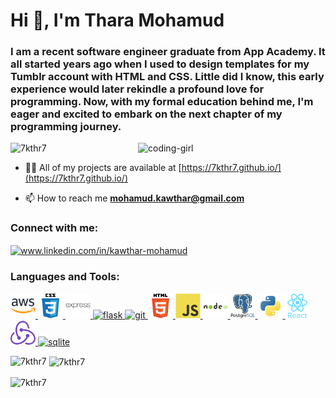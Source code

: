 <h1 align="start">Hi 👋, I'm Thara Mohamud</h1>
<h3 align="start">I am a recent software engineer graduate from App Academy. It all started years ago when I used to design templates for my Tumblr account with HTML and CSS. Little did I know, this early experience would later rekindle a profound love for programming. Now, with my formal education behind me, I'm eager and excited to embark on the next chapter of my programming journey.</h3>
<img align="right" alt="coding-girl" width="300" src="https://helios-i.mashable.com/imagery/articles/01cgjb7zgsU4HsGoyjomvUp/hero-image.fill.size_1200x1200.v1644877963.png">

<p align="left"> <img src="https://komarev.com/ghpvc/?username=7kthr7&label=Profile%20views&color=0e75b6&style=flat" alt="7kthr7" /> </p>

- 👨‍💻 All of my projects are available at [https://7kthr7.github.io/](https://7kthr7.github.io/)

- 📫 How to reach me **mohamud.kawthar@gmail.com**

<h3 align="left">Connect with me:</h3>
<p align="left">
<a href="https://linkedin.com/in/www.linkedin.com/in/kawthar-mohamud" target="blank"><img align="center" src="https://raw.githubusercontent.com/rahuldkjain/github-profile-readme-generator/master/src/images/icons/Social/linked-in-alt.svg" alt="www.linkedin.com/in/kawthar-mohamud" height="30" width="40" /></a>
</p>

<h3 align="left">Languages and Tools:</h3>
<p align="left"> <a href="https://upload.wikimedia.org/wikipedia/commons/thumb/5/5c/AWS_Simple_Icons_AWS_Cloud.svg/2560px-AWS_Simple_Icons_AWS_Cloud.svg.png" target="_blank" rel="noreferrer"> <img src="https://raw.githubusercontent.com/devicons/devicon/master/icons/amazonwebservices/amazonwebservices-original-wordmark.svg" alt="aws" width="40" height="40"/> </a> <a href="https://www.w3schools.com/css/" target="_blank" rel="noreferrer"> <img src="https://raw.githubusercontent.com/devicons/devicon/master/icons/css3/css3-original-wordmark.svg" alt="css3" width="40" height="40"/> </a> <a href="https://expressjs.com" target="_blank" rel="noreferrer"> <img src="https://raw.githubusercontent.com/devicons/devicon/master/icons/express/express-original-wordmark.svg" alt="express" width="40" height="40"/> </a> <a href="https://flask.palletsprojects.com/" target="_blank" rel="noreferrer"> <img src="https://e7.pngegg.com/pngimages/166/342/png-clipart-flask-python-bottle-web-framework-web-application-flask-white-monochrome.png" alt="flask" width="40" height="40"/> </a> <a href="https://git-scm.com/" target="_blank" rel="noreferrer"> <img src="https://www.vectorlogo.zone/logos/git-scm/git-scm-icon.svg" alt="git" width="40" height="40"/> </a> <a href="https://www.w3.org/html/" target="_blank" rel="noreferrer"> <img src="https://raw.githubusercontent.com/devicons/devicon/master/icons/html5/html5-original-wordmark.svg" alt="html5" width="40" height="40"/> </a> <a href="https://developer.mozilla.org/en-US/docs/Web/JavaScript" target="_blank" rel="noreferrer"> <img src="https://raw.githubusercontent.com/devicons/devicon/master/icons/javascript/javascript-original.svg" alt="javascript" width="40" height="40"/> </a> <a href="https://nodejs.org" target="_blank" rel="noreferrer"> <img src="https://raw.githubusercontent.com/devicons/devicon/master/icons/nodejs/nodejs-original-wordmark.svg" alt="nodejs" width="40" height="40"/> </a> <a href="https://www.postgresql.org" target="_blank" rel="noreferrer"> <img src="https://raw.githubusercontent.com/devicons/devicon/master/icons/postgresql/postgresql-original-wordmark.svg" alt="postgresql" width="40" height="40"/> </a> <a href="https://www.python.org" target="_blank" rel="noreferrer"> <img src="https://raw.githubusercontent.com/devicons/devicon/master/icons/python/python-original.svg" alt="python" width="40" height="40"/> </a> <a href="https://reactjs.org/" target="_blank" rel="noreferrer"> <img src="https://raw.githubusercontent.com/devicons/devicon/master/icons/react/react-original-wordmark.svg" alt="react" width="40" height="40"/> </a> <a href="https://redux.js.org" target="_blank" rel="noreferrer"> <img src="https://raw.githubusercontent.com/devicons/devicon/master/icons/redux/redux-original.svg" alt="redux" width="40" height="40"/> </a> <a href="https://www.sqlite.org/" target="_blank" rel="noreferrer"> <img src="https://www.vectorlogo.zone/logos/sqlite/sqlite-icon.svg" alt="sqlite" width="40" height="40"/> </a> </p>

<p><img align="left" src="https://github-readme-stats.vercel.app/api/top-langs?username=7kthr7&show_icons=true&locale=en&layout=compact" alt="7kthr7" /></p>

<p>&nbsp;<img align="center" src="https://github-readme-stats.vercel.app/api?username=7kthr7&show_icons=true&locale=en" alt="7kthr7" /></p>

<p><img align="center" src="https://github-readme-streak-stats.herokuapp.com/?user=7kthr7&" alt="7kthr7" /></p>
